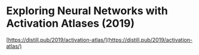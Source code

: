 # Exploring Neural Networks with Activation Atlases (2019)

[https://distill.pub/2019/activation-atlas/](https://distill.pub/2019/activation-atlas/)
